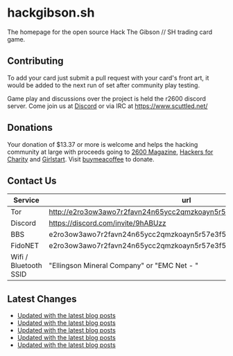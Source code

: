 # hackgibson.sh
The homepage for the open source Hack The Gibson // SH trading card game.


## Contributing

To add your card just submit a pull request with your card's front art, it would be added to the next run of set after community play testing.

Game play and discussions over the project is held the r2600 discord server. Come join us at [Discord](https://discord.com/invite/9hABUzz) or via IRC at https://www.scuttled.net/


## Donations

Your donation of $13.37 or more is welcome and helps the hacking community at large with proceeds going to [2600 Magazine](https://2600.com/), [Hackers for Charity](https://hackersforcharity.org) and [Girlstart](https://girlstart.org).  Visit [buymeacoffee](https://www.buymeacoffee.com/hackgibson.sh) to donate.


## Contact Us

Service | url
-|-
Tor | http://e2ro3ow3awo7r2favn24n65ycc2qmzkoayn5r57e3f56nvjwdcgg32ad.onion
Discord | https://discord.com/invite/9hABUzz
BBS | e2ro3ow3awo7r2favn24n65ycc2qmzkoayn5r57e3f56nvjwdcgg32ad.onion:23
FidoNET | e2ro3ow3awo7r2favn24n65ycc2qmzkoayn5r57e3f56nvjwdcgg32ad.onion:24554
Wifi / Bluetooth SSID | "Ellingson Mineral Company" or "EMC Net - <fidonet address>"

## Latest Changes
<!-- BLOG-POST-LIST:START -->
- [Updated with the latest blog posts](https://github.com/DFW2600/hackgibson.sh/commit/209879339de271930e166fdf388ef962b05bd865)
- [Updated with the latest blog posts](https://github.com/DFW2600/hackgibson.sh/commit/1635a0a990958324d85adc95dc2e726bf5ea52a2)
- [Updated with the latest blog posts](https://github.com/DFW2600/hackgibson.sh/commit/212a20e1b1fe5fa0363c88afc6d3a171f5d1451b)
- [Updated with the latest blog posts](https://github.com/DFW2600/hackgibson.sh/commit/a0c2fcd714af2c92cf7a5a5e4f4bc226c57eb2b1)
- [Updated with the latest blog posts](https://github.com/DFW2600/hackgibson.sh/commit/19d98cc60a232df370e834f036139724cd10e6d4)
<!-- BLOG-POST-LIST:END -->
